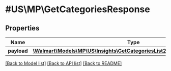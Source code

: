# #US\MP\GetCategoriesResponse

## Properties

Name | Type | Description | Notes
------------ | ------------- | ------------- | -------------
**payload** | [**\Walmart\Models\MP\US\Insights\GetCategoriesList200ResponsePayloadInner[]**](GetCategoriesList200ResponsePayloadInner.md) |  | [optional]


[[Back to Model list]](../) [[Back to API list]](../../Api/US/MP) [[Back to README]](../../README.md)
